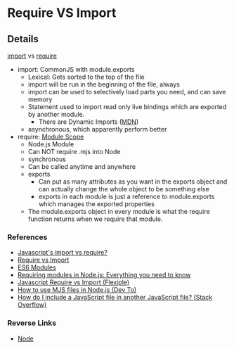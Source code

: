 # Require VS Import

## Details
[import](https://developer.mozilla.org/en-US/docs/Web/JavaScript/Reference/Statements/import) vs [require](https://nodejs.org/api/modules.html)
- import: CommonJS with module.exports
  - Lexical: Gets sorted to the top of the file
  - import will be run in the beginning of the file, always
  - import can be used to selectively load parts you need, and can save memory
  - Statement used to import read only live bindings which are exported by another module.
    - There are Dynamic Imports ([MDN](https://developer.mozilla.org/en-US/docs/Web/JavaScript/Reference/Statements/import))
  - asynchronous, which apparently perform better
- require: [Module Scope](https://nodejs.org/api/modules.html)
    - Node.js Module
    - Can NOT require .mjs into Node
  - synchronous
  - Can be called anytime and anywhere
  - exports
    - Can put as many attributes as you want in the exports object and can actually change the whole object to be something else
    - exports in each module is just a reference to module.exports which manages the exported properties
  - The module.exports object in every module is what the require function returns when we require that module. 

### References
- [Javascript's import vs require?](https://dev.to/ckim328/javascript-s-import-vs-require-4nm3)
- [Require vs Import](https://www.educba.com/require-vs-import/)
- [ES6 Modules](https://medium.com/the-node-js-collection/an-update-on-es6-modules-in-node-js-42c958b890c)
- [Requiring modules in Node.js: Everything you need to know](https://www.freecodecamp.org/news/requiring-modules-in-node-js-everything-you-need-to-know-e7fbd119be8/)
- [Javascript Require vs Import (Flexiple)](https://flexiple.com/javascript-require-vs-import/)
- [How to use MJS files in Node.js (Dev To)](https://dev.to/bennycode/how-to-use-mjs-files-in-node-js-23ep)
- [How do I include a JavaScript file in another JavaScript file? (Stack Overflow)](https://stackoverflow.com/questions/950087/how-do-i-include-a-javascript-file-in-another-javascript-file)


### Reverse Links
- [Node](./Node.md)